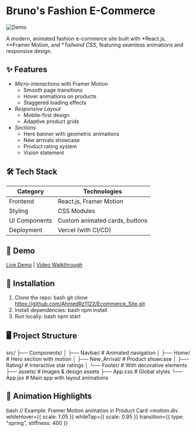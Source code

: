 # Bruno's Fashion E-Commerce

![Demo](https://media.giphy.com/media/v1.Y2lkPTc5MGI3NjExcDk0dW5jY3V2M2JtYzV5eW5xY3R4Z3k5dGJ6Y2JmN2NqZzZ0eSZlcD12MV9pbnRlcm5hbF9naWZfYnlfaWQmY3Q9Zw/your-demo-gif-url.gif)

A modern, animated fashion e-commerce site built with *React.js, **Framer Motion, and **Tailwind CSS*, featuring seamless animations and responsive design.

## ✨ Features

- *Micro-interactions* with Framer Motion
  - Smooth page transitions
  - Hover animations on products
  - Staggered loading effects
- *Responsive Layout*
  - Mobile-first design
  - Adaptive product grids
- *Sections*
  - Hero banner with geometric animations
  - New arrivals showcase
  - Product rating system
  - Vision statement

## 🛠 Tech Stack

| Category       | Technologies                          |
|----------------|---------------------------------------|
| Frontend       | React.js, Framer Motion               |
| Styling        | CSS Modules                           |
| UI Components  | Custom animated cards, buttons        |
| Deployment     | Vercel (with CI/CD)                   |

## 🎥 Demo

[Live Demo](https://your-vercel-app-url.vercel.app) | [Video Walkthrough](#)

## 🚀 Installation

1. Clone the repo:
   bash
   git clone https://github.com/AhmedRz1122/Ecommerce_Site.git
2. Install dependencies:
   bash
   npm install
3. Run locally:
   bash
   npm start

## 🖥 Project Structure

src/
├── Components/
│   ├── Navbar/           # Animated navigation
│   ├── Home/             # Hero section with motion
│   ├── New_Arrival/      # Product showcase
│   ├── Rating/           # Interactive star ratings
│   └── Footer/           # With decorative elements
├── assets/               # Images & design assets
├── App.css               # Global styles
└── App.jsx               # Main app with layout animations


## 🌟 Animation Highlights

bash
// Example: Framer Motion animation in Product Card
<motion.div
  whileHover={{ scale: 1.05 }}
  whileTap={{ scale: 0.95 }}
  transition={{ type: "spring", stiffness: 400 }}
>
  <ProductCard />
</motion.div>

